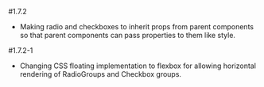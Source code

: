 #1.7.2
- Making radio and checkboxes to inherit props from parent components so that parent components can pass properties to them like style.

#1.7.2-1
- Changing CSS floating implementation to flexbox for allowing horizontal rendering of RadioGroups and Checkbox groups.

